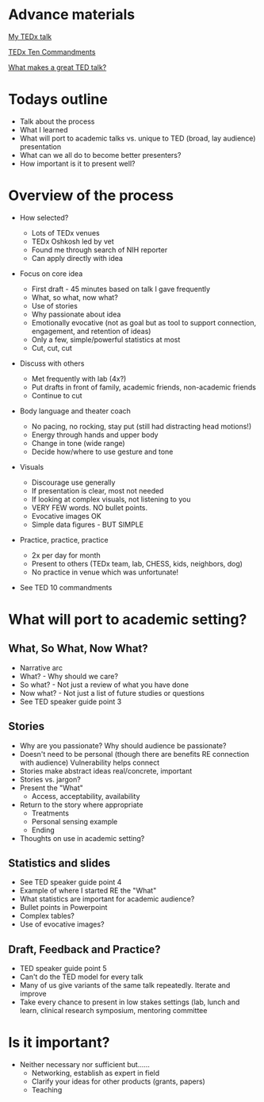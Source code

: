 # Advance materials
[My TEDx talk](
https://www.youtube.com/watch?v=KZ8SbmXzFy8)

[TEDx Ten Commandments](
https://www.tedxyerevan.com/en/ted-commandments/)

[What makes a great TED talk?](
https://www.youtube.com/watch?v=RVDfWfUSBIM)


# Todays outline
* Talk about the process
* What I learned
* What will port to academic talks vs. unique to TED (broad, lay audience) presentation
* What can we all do to become better presenters?
* How important is it to present well?

# Overview of the process
 
 * How selected?
    * Lots of TEDx venues
    * TEDx Oshkosh led by vet
    * Found me through search of NIH reporter
    * Can apply directly with idea

* Focus on core idea
    * First draft - 45 minutes based on talk I gave frequently
	* What, so what, now what?
	* Use of stories
	* Why passionate about idea
	* Emotionally evocative (not as goal but as tool to support connection, engagement, and retention of ideas)
	* Only a few, simple/powerful statistics at most
	* Cut, cut, cut

* Discuss with others
	* Met frequently with lab (4x?)
	* Put drafts in front of family, academic friends, non-academic friends
	* Continue to cut
	
* Body language and theater coach
	* No pacing, no rocking, stay put  (still had distracting head motions!)
	* Energy through hands and upper body
	* Change in tone (wide range)
	* Decide how/where to use gesture and tone

* Visuals
	* Discourage use generally
	* If presentation is clear, most not needed
	* If looking at complex visuals, not listening to you
	* VERY FEW words.  NO bullet points.
	* Evocative images OK
	* Simple data figures - BUT SIMPLE
	
* Practice, practice, practice
	* 2x per day for month
	* Present to others (TEDx team, lab, CHESS, kids, neighbors, dog)
	* No practice in venue which was unfortunate!

* See TED 10 commandments
 
# What will port to academic setting?
 
## What, So What, Now What?
 
* Narrative arc
* What? - Why should we care?
* So what? - Not just a review of what you have done
* Now what? - Not just a list of future studies or questions
* See TED speaker guide point 3

## Stories

* Why are you passionate? Why should audience be passionate?
* Doesn't need to be personal (though there are benefits RE connection with audience)  Vulnerability helps connect
* Stories make abstract ideas real/concrete, important
* Stories vs. jargon?
* Present the "What"
 	* Access, acceptability, availability
* Return to the story where appropriate
	* Treatments
	* Personal sensing example
	* Ending
* Thoughts on use in academic setting?

## Statistics and slides

* See TED speaker guide point 4
* Example of where I started RE the "What"
* What statistics are important for academic audience?
* Bullet points in Powerpoint
* Complex tables?
* Use of evocative images?

## Draft, Feedback and Practice?	

* TED speaker guide point 5
* Can't do the TED model for every talk
* Many of us give variants of the same talk repeatedly.  Iterate and improve
* Take every chance to present in low stakes settings (lab,  lunch and learn, clinical research symposium, mentoring committee

# Is it important?

* Neither necessary nor sufficient but......
	* Networking, establish as expert in field
	* Clarify your ideas for other products (grants, papers)
	* Teaching
 
 